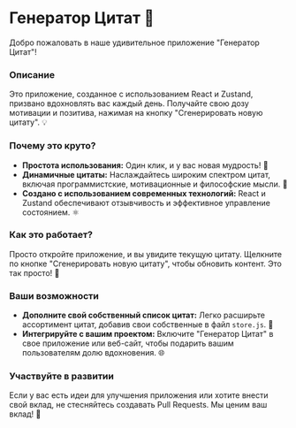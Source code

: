 # Генератор Цитат 🚀

Добро пожаловать в наше удивительное приложение "Генератор Цитат"! 

### Описание

Это приложение, созданное с использованием React и Zustand, призвано вдохновлять вас каждый день. Получайте свою дозу мотивации и позитива, нажимая на кнопку "Сгенерировать новую цитату". 💡

### Почему это круто?

- **Простота использования:** Один клик, и у вас новая мудрость! 🌟
- **Динамичные цитаты:** Наслаждайтесь широким спектром цитат, включая программистские, мотивационные и философские мысли. 🧠
- **Создано с использованием современных технологий:** React и Zustand обеспечивают отзывчивость и эффективное управление состоянием. ⚛️

### Как это работает?

Просто откройте приложение, и вы увидите текущую цитату. Щелкните по кнопке "Сгенерировать новую цитату", чтобы обновить контент. Это так просто! 🎉

### Ваши возможности

- **Дополните свой собственный список цитат:** Легко расширьте ассортимент цитат, добавив свои собственные в файл `store.js`. 📝
- **Интегрируйте с вашим проектом:** Включите "Генератор Цитат" в свое приложение или веб-сайт, чтобы подарить вашим пользователям долю вдохновения. 🌐

### Участвуйте в развитии

Если у вас есть идеи для улучшения приложения или хотите внести свой вклад, не стесняйтесь создавать Pull Requests. Мы ценим ваш вклад! 💪
